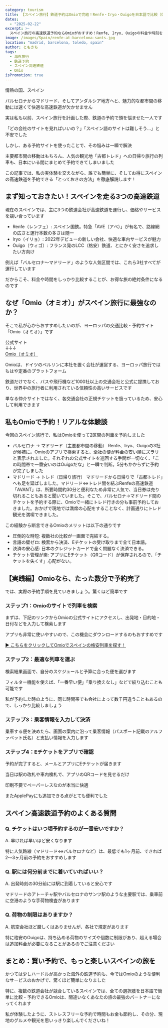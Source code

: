 ```yaml
---
category: tourism
title: 【スペイン旅行】鉄道予約はOmioで完結！Renfe・Iryo・Ouigoを日本語で比較（体験談あり）
dates:
  - "2025-02-22"
excerpt: >-
  スペイン旅行の高速鉄道予約ならOmioがおすすめ！Renfe, Iryo, Ouigoの料金や時刻を日本語で一括比較し、簡単・お得にチケットを予約する方法を解説します。筆者が実際にバルセロナ〜マドリード、トレド間を予約した体験談も紹介。もうスペイン語サイトで悩みません！
image: /images/Spain/renfe-at-barcelona-sants.jpg
location: "madrid, barcelona, toledo, spain"
author: ともきち
tags:
  - 海外旅行
  - 鉄道予約
  - スペイン高速鉄道
  - Omio
isPromotion: true
---
```


情熱の国、スペイン

バルセロナからマドリード、そしてアンダルシア地方へと、魅力的な都市間の移動には速くて快適な高速鉄道が欠かせません

実は私も以前、スペイン旅行を計画した際、鉄道の予約で頭を悩ませた一人です

「どの会社のサイトを見ればいいの？」「スペイン語のサイトは難しそう…」と不安でした

しかし、ある予約サイトを使ったことで、その悩みは一瞬で解決

主要都市間の移動はもちろん、人気の観光地「古都トレド」への日帰り旅行の列車も、日本にいる間にまとめて予約できてしまいました

この記事では、私の実体験を交えながら、誰でも簡単に、そしてお得にスペインの高速鉄道を予約できる「とっておきの方法」を徹底解説します！

## まず知っておきたい！スペインを走る3つの高速鉄道

現在のスペインでは、主に3つの鉄道会社が高速鉄道を運行し、価格やサービスを競い合っています

- Renfe（レンフェ）: スペイン国鉄。特急「AVE（アベ）」が有名で、路線網の広さと運行本数の多さは随一
- Iryo（イリョ）: 2022年デビューの新しい会社、快適な車内サービスが魅力
- Ouigo（ウィゴ）: フランス発のLCC（格安）鉄道、とにかく安さを追求したい方向け

例えば「バルセロナ〜マドリード」のような人気区間では、これら3社すべてが運行しています

だからこそ、料金や時間をしっかり比較することが、お得な旅の絶対条件になるのです

## なぜ「Omio（オミオ）」がスペイン旅行に最強なのか？

そこで私が心からおすすめしたいのが、ヨーロッパの交通比較・予約サイト「Omio（オミオ）」です

公式サイト  
↓↓↓  
[Omio（オミオ）](https://omio.sjv.io/MAqKX2)

Omioは、ドイツのベルリンに本社を置く会社が運営する、ヨーロッパ旅行ではもはや定番のプラットフォーム

鉄道だけでなく、バスや飛行機など1000社以上の交通会社と公式に提携しており、世界中の旅行者に利用されている信頼性の高いサービスです

単なる仲介サイトではなく、各交通会社の正規チケットを扱っているため、安心して利用できます

## 私もOmioで予約！リアルな体験談

今回のスペイン旅行で、私はOmioを使って2区間の列車を予約しました

- バルセロナ → マドリード（主要都市間の移動）
  Renfe、Iryo、Ouigoの3社が候補に。Omioのアプリで検索すると、全社の便が料金の安い順にズラリと表示されました。それぞれの公式サイトを巡回する手間が一切なく、「この時間帯で一番安いのはOuigoだな」と一瞬で判断。5分もかからずに予約が完了しました
- マドリード → トレド（日帰り旅行）
  マドリードから日帰りで「古都トレド」へも足を延ばしました。マドリード⇔トレド間を結ぶRenfeの高速鉄道「AVANT」は、所要時間約30分と便利なため非常に人気で、当日券は売り切れることもあると聞いていました。そこで、バルセロナ→マドリード間のチケットを予約する際に、Omioで一緒にトレド行きの分も事前予約しておきました。おかげで現地では満席の心配をすることなく、計画通りにトレド観光を満喫できました。

この経験から断言できるOmioのメリットは以下の通りです

- 圧倒的な時短: 複数社の比較が一画面で完結する。
- 言語の壁ゼロ: 検索から決済、Eチケットの受け取りまで全て日本語。
- 決済の安心感: 日本のクレジットカードで全く問題なく決済できる。
- チケット管理が楽: アプリにEチケット（QRコード）が保存されるので、「チケットを失くす」心配がない。

## 【実践編】Omioなら、たった数分で予約完了

では、実際の予約手順を見ていきましょう。驚くほど簡単です

### ステップ1：Omioのサイトで列車を検索

まずは、下記のリンクからOmioの公式サイトにアクセスし、出発地・目的地・日付などを入力して検索します

アプリも非常に使いやすいので、この機会にダウンロードするのもおすすめです

[▶ こちらをクリックしてOmioでスペインの格安列車を探す！](https://omio.sjv.io/MAqKX2)

### ステップ2：最適な列車を選ぶ

検索結果画面で、自分のスケジュールと予算に合った便を選びます

フィルター機能を使えば、「一番早い便」「乗り換えなし」などで絞り込むことも可能です

私が予約した時のように、同じ時間帯でも会社によって数千円違うこともあるので、しっかり比較しましょう

### ステップ3：乗客情報を入力して決済

乗車する便を決めたら、画面の案内に沿って乗客情報（パスポート記載のアルファベット氏名）と支払い情報を入力します

### ステップ4：Eチケットをアプリで確認

予約が完了すると、メールとアプリにEチケットが届きます

当日は駅の改札や車内検札で、アプリのQRコードを見せるだけ

印刷不要でペーパーレスなのが本当に快適

またApplePayにも追加できる点がとても便利でした

## スペイン高速鉄道予約のよくある質問

### Q. チケットはいつ頃予約するのが一番安いですか？

A. 早ければ早いほど安くなります

特に人気路線（マドリード⇔バルセロナなど）は、最低でも1ヶ月前、できれば2〜3ヶ月前の予約をおすすめします

### Q. 駅には何分前までに着いていればいい？

A. 出発時刻の30分前には駅に到着していると安心です

マドリードのアトーチャ駅やバルセロナのサンツ駅のような主要駅では、乗車前に空港のような手荷物検査があります

### Q. 荷物の制限はありますか？

A. 航空会社ほど厳しくはありませんが、各社で規定があります

特に格安のOuigoは、持ち込める荷物のサイズや個数に制限があり、超える場合は追加料金が必要になることがあるのでご注意ください

## まとめ：賢い予約で、もっと楽しいスペインの旅を

かつては少しハードルが高かった海外の鉄道予約も、今ではOmioのような便利なサービスのおかげで、驚くほど簡単になりました

特に、複数の鉄道会社が競合しているスペインでは、全ての選択肢を日本語で簡単に比較・予約できるOmioは、間違いなくあなたの旅の最強のパートナーになってくれます

私が体験したように、ストレスフリーな予約で時間もお金も節約し、その分、現地のグルメや観光を思いっきり楽しんでくださいね！
